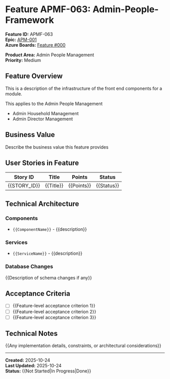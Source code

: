 # Feature APMF-063: Admin-People-Framework

**Feature ID:** APMF-063  
**Epic:** [APM-001](../../epics/APM-001.md)  
**Azure Boards:** [Feature #000](https://dev.azure.com/rsalit1516/Hoops/_workitems/edit/000)

**Product Area:** Admin People Management  
**Priority:** Medium

## Feature Overview

This is a description of the infrastructure of the front end components for a module.

This applies to the Admin People Management

- Admin Household Management
- Admin Director Management

## Business Value

Describe the business value this feature provides

## User Stories in Feature

| Story ID     | Title     | Points     | Status     |
| ------------ | --------- | ---------- | ---------- |
| {{STORY_ID}} | {{Title}} | {{Points}} | {{Status}} |

## Technical Architecture

### Components

- `{{ComponentName}}` - {{description}}

### Services

- `{{ServiceName}}` - {{description}}

### Database Changes

{{Description of schema changes if any}}

## Acceptance Criteria

- [ ] {{Feature-level acceptance criterion 1}}
- [ ] {{Feature-level acceptance criterion 2}}
- [ ] {{Feature-level acceptance criterion 3}}

## Technical Notes

{{Any implementation details, constraints, or architectural considerations}}

---

**Created:** 2025-10-24  
**Last Updated:** 2025-10-24  
**Status:** {{Not Started|In Progress|Done}}
